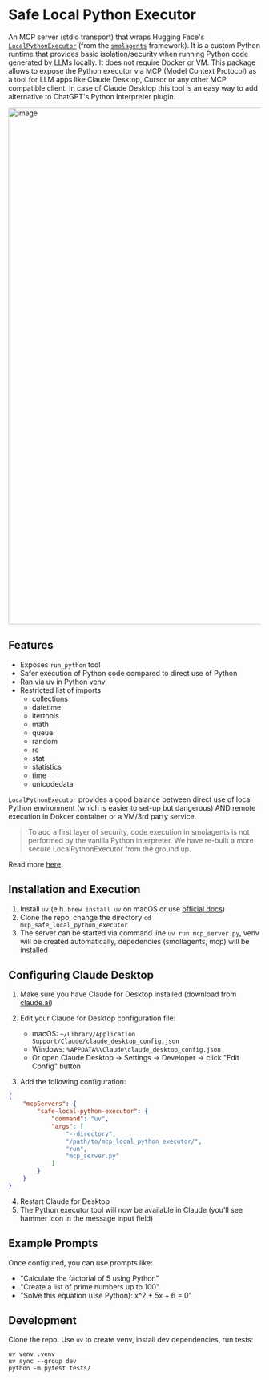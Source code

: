 # Safe Local Python Executor

An MCP server (stdio transport) that wraps Hugging Face's [`LocalPythonExecutor`](https://github.com/huggingface/smolagents/blob/main/src/smolagents/local_python_executor.py)
(from the [`smolagents`](https://huggingface.co/docs/smolagents/en/index) framework). It is a custom Python runtime that 
provides basic isolation/security when running Python code generated by LLMs locally. It does not require Docker or VM.
This package allows to expose the Python executor via MCP (Model Context Protocol) as a tool for LLM apps like Claude Desktop, Cursor or any other MCP compatible client.
In case of Claude Desktop this tool is an easy way to add alternative to ChatGPT's Python Interpreter plugin.

<img width="1032" alt="image" src="https://github.com/user-attachments/assets/3b820bfc-970a-4315-8f2d-970591c6fdae" />

## Features

- Exposes `run_python` tool
- Safer execution of Python code compared to direct use of Python
- Ran via uv in Python venv
- Restricted list of imports
    - collections
    - datetime
    - itertools
    - math
    - queue
    - random
    - re
    - stat
    - statistics
    - time
    - unicodedata

`LocalPythonExecutor` provides a good balance between direct use of local Python environment (which is easier to set-up but dangerous) AND remote execution in Dokcer container or a VM/3rd party service. 

>To add a first layer of security, code execution in smolagents is not performed by the vanilla Python interpreter. We have re-built a more secure LocalPythonExecutor from the ground up.

Read more [here](https://huggingface.co/docs/smolagents/en/tutorials/secure_code_execution#local-code-execution).

## Installation and Execution

1. Install `uv` (e.h. `brew install uv` on macOS or use [official docs](https://docs.astral.sh/uv/getting-started/installation/#__tabbed_1_2))
2. Clone the repo, change the directory `cd mcp_safe_local_python_executor`
3. The server can be started via command line `uv run mcp_server.py`, venv will be created automatically, depedencies (smollagents, mcp) will be installed


## Configuring Claude Desktop

1. Make sure you have Claude for Desktop installed (download from [claude.ai](https://claude.ai/desktop))
2. Edit your Claude for Desktop configuration file:
   - macOS: `~/Library/Application Support/Claude/claude_desktop_config.json`
   - Windows: `%APPDATA%\Claude\claude_desktop_config.json`
   - Or open Claude Desktop -> Settings -> Developer -> click "Edit Config" button

3. Add the following configuration:

```json
{
    "mcpServers": {
        "safe-local-python-executor": {
            "command": "uv",
            "args": [
                "--directory", 
                "/path/to/mcp_local_python_executor/",
                "run",
                "mcp_server.py"
            ]
        }
    }
}
```

4. Restart Claude for Desktop
5. The Python executor tool will now be available in Claude (you'll see hammer icon in the message input field)

## Example Prompts

Once configured, you can use prompts like:

- "Calculate the factorial of 5 using Python"
- "Create a list of prime numbers up to 100"
- "Solve this equation (use Python): x^2 + 5x + 6 = 0"


## Development

Clone the repo. Use `uv` to create venv, install dev dependencies, run tests:

```
uv venv .venv
uv sync --group dev
python -m pytest tests/
```
